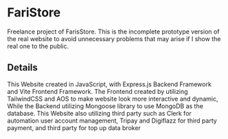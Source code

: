 <h1>FariStore</h1>

<p>Freelance project of FarisStore. This is the incomplete prototype version of the real website to avoid unnecessary problems that may arise if I show the real one to the public.</p>

<h2>Details</h2>

<p>This Website created in JavaScript, with Express.js Backend Framework and Vite Frontend Framework. 
The Frontend created by utilizing TailwindCSS and AOS to make website look more interactive and dynamic, While the Backend utilizing Mongoose library to use MongoDB as the database.
This Website also utilizing third party such as Clerk for automation user account management, Tripay and Digiflazz for third party payment, and third party for top up data broker</p>
